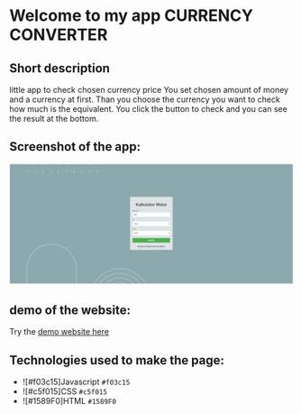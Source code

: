 # Welcome to my app CURRENCY CONVERTER
## Short description
little app to check chosen currency price
You set chosen amount of money and a currency at first.
Than you choose the currency you want to check how much is the equivalent.
You click the button to check and you can see the result at the bottom.
## Screenshot of the app:
![app screenshot](/img/demo.png?raw=true "demoView")
## demo of the website:
Try the [demo website here]([https://wojciechluczak.github.io/currencyConverter)
## Technologies used to make the page:
- ![#f03c15]Javascript `#f03c15`
- ![#c5f015]CSS `#c5f015`
- ![#1589F0]HTML `#1589F0`
